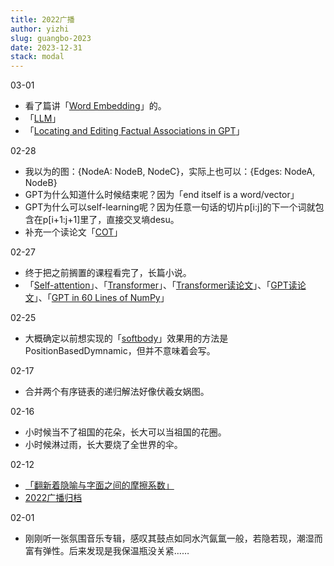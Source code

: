 ```yaml
---
title: 2022广播
author: yizhi
slug: guangbo-2023
date: 2023-12-31 
stack: modal
---
```

03-01
- 看了篇讲「[Word Embedding](https://zhuanlan.zhihu.com/p/49271699?utm_id=0)」的。
- 「[LLM](https://zhuanlan.zhihu.com/p/597586623)」
- 「[Locating and Editing Factual Associations in GPT](https://rome.baulab.info/)」

02-28
- 我以为的图：{NodeA: NodeB, NodeC}，实际上也可以：{Edges: NodeA, NodeB}
- GPT为什么知道什么时候结束呢？因为「end itself is a word/vector」 
- GPT为什么可以self-learning呢？因为任意一句话的切片p[i:j]的下一个词就包含在p[i+1:j+1]里了，直接交叉墒desu。
- 补充一个读论文「[COT](https://www.bilibili.com/video/BV1t8411e7Ug/)」

02-27
- 终于把之前搁置的课程看完了，长篇小说。
- 「[Self-attention](https://www.youtube.com/watch?v=hYdO9CscNes)」、「[Transformer](https://www.youtube.com/watch?v=n9TlOhRjYoc)」、「[Transformer读论文](https://www.bilibili.com/video/BV1pu411o7BE)」、「[GPT读论文](https://www.bilibili.com/video/BV1AF411b7xQ/)」、「[GPT in 60 Lines of NumPy](https://jaykmody.com/blog/gpt-from-scratch/)」

02-25
- 大概确定以前想实现的「[softbody](https://twitter.com/JuhaniHalkomaki/status/1626327846032404480)」效果用的方法是PositionBasedDymnamic，但并不意味着会写。

02-17
- 合并两个有序链表的递归解法好像伏羲女娲图。

02-16
- 小时候当不了祖国的花朵，长大可以当祖国的花圈。
- 小时候淋过雨，长大要烧了全世界的伞。

02-12
- [「翻新着隐喻与字面之间的摩擦系数」](https://book.douban.com/review/6132267/)
- [2022广播归档](./douban/guangbo-2022)

02-01
- 刚刚听一张氛围音乐专辑，感叹其鼓点如同水汽氤氲一般，若隐若现，潮湿而富有弹性。后来发现是我保温瓶没关紧……

